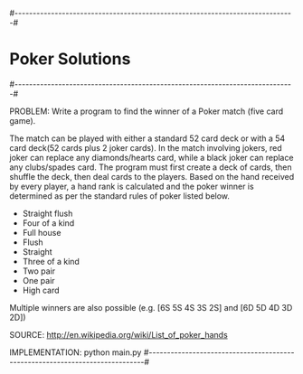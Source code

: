 #-----------------------------------------------------------------------------#
#                            Poker Solutions                                  #
#-----------------------------------------------------------------------------#

PROBLEM: Write a program to find the winner of a Poker match (five card game).

The match can be played with either a standard 52 card deck or with a 54 card deck(52 cards plus 2 joker cards). In the match involving jokers, red joker can replace any diamonds/hearts card, while a black joker can replace any clubs/spades card. The program must first create a deck of cards, then shuffle the deck, then deal cards to the players. Based on the hand received by every player, a hand rank is calculated and the poker winner is determined as per the standard rules of poker listed below.

- Straight flush
- Four of a kind
- Full house
- Flush
- Straight
- Three of a kind
- Two pair
- One pair
- High card

Multiple winners are also possible (e.g. [6S 5S 4S 3S 2S] and [6D 5D 4D 3D 2D])

SOURCE: http://en.wikipedia.org/wiki/List_of_poker_hands

IMPLEMENTATION: python main.py
#-----------------------------------------------------------------------------#
